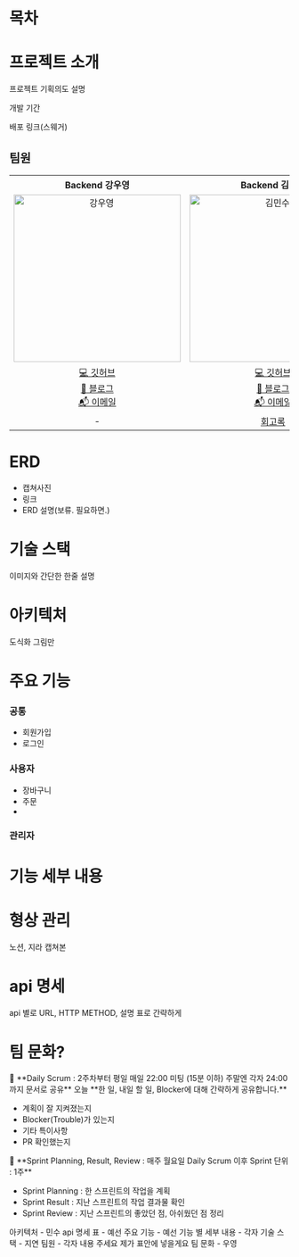 # 목차

# 프로젝트 소개

프로젝트 기획의도
설명

개발 기간

배포 링크(스웨거)

## 팀원

<div align="center">

<table align="center"><!-- 팀원 표 -->
  <tr>
   <th >
    Backend 강우영
   </th>
   <th>
    Backend 김민수
   </th>
   <th >
    Backend 김영선
   </th>
   <th >
    Backend 박예선
   </th>
   <th >
    Backend 백지연
   </th>
   </tr>
  <tr>
    <td align="center">
        <img src="https://user-images.githubusercontent.com/61264510/220117269-9ca3a740-5483-4c26-83f1-3fe2aa3f957b.png" width=300px alt="강우영"> 
        <br/>
    </td>
    <td align="center">
        <img src="https://user-images.githubusercontent.com/61264510/220117269-9ca3a740-5483-4c26-83f1-3fe2aa3f957b.png" width=300px alt="김민수"> 
        <br/>
   </td>
    <td align="center">
        <img src="https://user-images.githubusercontent.com/61264510/220117269-9ca3a740-5483-4c26-83f1-3fe2aa3f957b.png" width=300px alt="김영선"> 
        <br/>
   </td>
    <td align="center">
        <img src="https://user-images.githubusercontent.com/61264510/220117269-9ca3a740-5483-4c26-83f1-3fe2aa3f957b.png" width=300px alt="박예선"> 
        <br/>
   </td>
    <td align="center">
        <img src="https://user-images.githubusercontent.com/61264510/220117269-9ca3a740-5483-4c26-83f1-3fe2aa3f957b.png" width=300px alt="백지연"> 
        <br/>
   </td>
  </tr>
  <tr>
    <td align="center" class="우영">
        <a href="http://www.naver.com">💻 깃허브</a>
        <br/>
        <a href="http://www.naver.com">📖 블로그</a>
        <br/>   
        <a href="http://www.naver.com">📬 이메일</a>
   </td>
   <td align="center" class="민수">
        <a href="http://www.naver.com">💻 깃허브</a>
        <br/>
        <a href="http://www.naver.com">📖 블로그</a>
        <br/>   
        <a href="http://www.naver.com">📬 이메일</a>
   </td>
   <td align="center" class="영선">
        <a href="http://www.naver.com">💻 깃허브</a>
        <br/>
        <a href="http://www.naver.com">📖 블로그</a>
        <br/>   
        <a href="http://www.naver.com">📬 이메일</a>
   </td>
   <td align="center" class="예선">
        <a href="http://www.naver.com">💻 깃허브</a>
        <br/>
        <a href="http://www.naver.com">📖 블로그</a>
        <br/>   
        <a href="http://www.naver.com">📬 이메일</a>
   </td>
   <td align="center" class="지연">
        <a href="http://www.naver.com">💻 깃허브</a>
        <br/>
        <a href="http://www.naver.com">📖 블로그</a>
        <br/>   
        <a href="http://www.naver.com">📬 이메일</a>
   </td>
  </tr>
  <tr>
    <td align="center" class="우영">
        -
   </td>
    <td align="center" class="민수">
        <a href="https://velog.io/@lynn080">회고록</a>
   </td>
    <td align="center" class="영선">
        <a href="https://velog.io/@lynn080">회고록</a>
   </td>
    <td align="center" class="예선">
        <a href="https://velog.io/@lynn080">회고록</a>
   </td>
    <td align="center" class="지연">
        <a href="https://velog.io/@lynn080">회고록</a>
   </td>
  </tr>
</table>
</div>

# ERD

- 캡쳐사진
- 링크
- ERD 설명(보류. 필요하면.)

# 기술 스택

이미지와 간단한 한줄 설명

# 아키텍처

도식화 그림만

# 주요 기능

### 공통

- 회원가입
- 로그인

### 사용자

- 장바구니
- 주문
-

### 관리자

# 기능 세부 내용

# 형상 관리

노션, 지라 캡쳐본

# api 명세

api 별로 URL, HTTP METHOD, 설명
표로 간략하게

# 팀 문화?

<aside>
📌 **Daily Scrum
 : 2주차부터 평일 매일 22:00 미팅 (15분 이하)
주말엔 각자 24:00까지 문서로 공유**
오늘 **한 일, 내일 할 일, Blocker에 대해 간략하게 공유합니다.**

- 계획이 잘 지켜졌는지
- Blocker(Trouble)가 있는지
- 기타 특이사항
- PR 확인했는지

</aside>


<aside>
📌 **Sprint Planning, Result, Review
: 매주 월요일 Daily Scrum 이후
Sprint 단위 : 1주**

- Sprint Planning : 한 스프린트의 작업을 계획
- Sprint Result : 지난 스프린트의 작업 결과물 확인
- Sprint Review : 지난 스프린트의 좋았던 점, 아쉬웠던 점 정리

</aside>


아키텍처 - 민수
api 명세 표 - 예선
주요 기능 - 예선
기능 별 세부 내용 - 각자
기술 스택 - 지연
팀원 - 각자 내용 주세요 제가 표안에 넣을게요
팀 문화 - 우영 